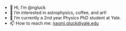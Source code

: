 - 👋 Hi, I’m @ngluck
- 👀 I’m interested in astrophysics, coffee, and art!
- 🌱 I’m currently a 2nd year Physics PhD student at Yale.
- 📫 How to reach me: naomi.gluck@yale.edu

<!---
ngluck/ngluck is a ✨ special ✨ repository because its `README.md` (this file) appears on your GitHub profile.
You can click the Preview link to take a look at your changes.
--->
